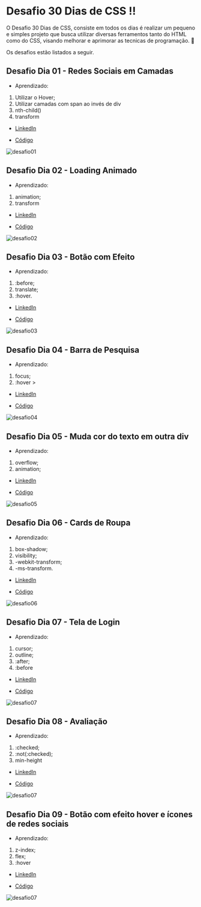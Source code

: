 # Desafio 30 Dias de CSS :bangbang:

O Desafio 30 Dias de CSS, consiste em  todos os dias é realizar um pequeno e simples projeto que busca utilizar diversas ferramentos tanto do HTML como do CSS, visando melhorar e aprimorar as tecnicas de programação. :rocket:


Os desafios estão listados a seguir.

## Desafio Dia 01 - Redes Sociais em Camadas 
* Aprendizado: 
1. Utilizar o Hover;
2. Utilizar camadas com span ao invés de div
3. nth-child()
4. transform

* [LinkedIn](https://www.linkedin.com/posts/isabela-corsi-24573b1b8_30diasdecss-html-css-activity-6753425690382671873-wIqe)

* [Código](https://github.com/isabelacorsi/30DiasCSS/tree/main/Desafio01%20-%20Redes%20Sociais%20em%20Camadas)

![desafio01](https://github.com/isabelacorsi/30DiasCSS/blob/main/Desafio01%20-%20Redes%20Sociais%20em%20Camadas/gif.gif)

## Desafio Dia 02 - Loading Animado 
* Aprendizado: 
1. animation;
2. transform

* [LinkedIn](https://www.linkedin.com/posts/isabela-corsi-24573b1b8_30diasdecss-html-css-activity-6753829355652202496-DjWs)

* [Código](https://github.com/isabelacorsi/30DiasCSS/tree/main/Desafio02%20-%20Loading%20Animado)

![desafio02](https://github.com/isabelacorsi/30DiasCSS/blob/main/Desafio02%20-%20Loading%20Animado/gif%20(1).gif)

## Desafio Dia 03 - Botão com Efeito 

* Aprendizado: 
1. :before;
2. translate;
3. :hover.

* [LinkedIn](https://www.linkedin.com/posts/isabela-corsi-24573b1b8_30diasdecss-html-css-activity-6754162563396775936-_pp1)

* [Código](https://github.com/isabelacorsi/30DiasCSS/tree/main/Desafio03%20-%20Botão%20com%20Efeito)

![desafio03](https://github.com/isabelacorsi/30DiasCSS/blob/main/Desafio03%20-%20Botão%20com%20Efeito/desafio04%20gif.gif)


## Desafio Dia 04 - Barra de Pesquisa

* Aprendizado: 
1. focus;
2. :hover >

* [LinkedIn](https://www.linkedin.com/posts/isabela-corsi-24573b1b8_30diasdecss-html-html5-activity-6754520968036724736-NluM)

* [Código](https://github.com/isabelacorsi/30DiasCSS/tree/main/Desafio04%20-%20Barra%20de%20Pesquisa)

![desafio04](https://github.com/isabelacorsi/30DiasCSS/blob/main/Desafio04%20-%20Barra%20de%20Pesquisa/gif.gif)

## Desafio Dia 05 - Muda cor do texto em outra div

* Aprendizado: 
1. overflow;
2. animation;

* [LinkedIn](https://www.linkedin.com/posts/isabela-corsi-24573b1b8_30diasdecss-html-html5-activity-6754934865684160512-dGaD)

* [Código](https://github.com/isabelacorsi/30DiasCSS/tree/main/Dia05%20-%20Muda%20Cor%20do%20Texto%20em%20Outra%20Div)

![desafio05](https://github.com/isabelacorsi/30DiasCSS/blob/main/Dia05%20-%20Muda%20Cor%20do%20Texto%20em%20Outra%20Div/gif%20(1).gif)

## Desafio Dia 06 - Cards de Roupa

* Aprendizado: 
1. box-shadow;
2. visibility;
3. -webkit-transform;
4. -ms-transform.

* [LinkedIn](https://www.linkedin.com/posts/isabela-corsi-24573b1b8_30diasdecss-html-css-activity-6755246203648188416-2-KQ)

* [Código](https://github.com/isabelacorsi/30DiasCSS/tree/main/Dia06%20-%20Cards%20de%20Roupa)

![desafio06](https://github.com/isabelacorsi/30DiasCSS/blob/main/Dia06%20-%20Cards%20de%20Roupa/gif.gif)


## Desafio Dia 07 - Tela de Login

* Aprendizado: 
1. cursor;
2. outline;
3. :after;
4. :before

* [LinkedIn](https://www.linkedin.com/posts/isabela-corsi-24573b1b8_30diasdecss-html-html5-activity-6755601346927357952-9Pkl)

* [Código](https://github.com/isabelacorsi/30DiasCSS/tree/main/Dia07%20-%20Tela%20de%20Login)

![desafio07](https://github.com/isabelacorsi/30DiasCSS/blob/main/Dia07%20-%20Tela%20de%20Login/gif.gif)

## Desafio Dia 08 - Avaliação

* Aprendizado: 
1. :checked;
2. :not(:checked);
3. min-height

* [LinkedIn](https://www.linkedin.com/posts/isabela-corsi-24573b1b8_30diasdecss-html-html5-activity-6755967330276192256-FAa-)

* [Código](https://github.com/isabelacorsi/30DiasCSS/tree/main/Dia08%20-%20Avaliação)

![desafio07](https://github.com/isabelacorsi/30DiasCSS/blob/main/Dia08%20-%20Avaliação/gif.gif)

## Desafio Dia 09 - Botão com efeito hover e ícones de redes sociais

* Aprendizado: 
1. z-index;
2. flex;
3. :hover

* [LinkedIn](https://www.linkedin.com/posts/isabela-corsi-24573b1b8_30diasdecss-html-html5-activity-6756404459544342528-HAON)

* [Código](https://github.com/isabelacorsi/30DiasCSS/tree/main/Dia09%20-%20Botão%20com%20ícone%20de%20redes%20sociais)

![desafio07](https://github.com/isabelacorsi/30DiasCSS/blob/main/Dia09%20-%20Botão%20com%20ícone%20de%20redes%20sociais/gif%20(1).gif)
